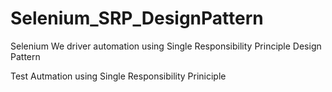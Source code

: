 # Selenium_SRP_DesignPattern
Selenium We driver automation using Single Responsibility Principle Design Pattern

Test Autmation using Single Responsibility Priniciple
